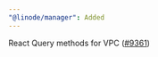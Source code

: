 ```yaml
---
"@linode/manager": Added
---
```


React Query methods for VPC ([#9361](https://github.com/linode/manager/pull/9361))
